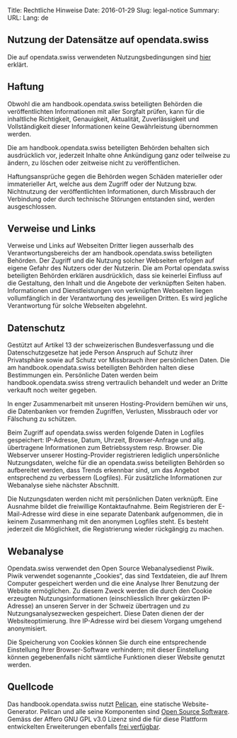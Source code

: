 Title: Rechtliche Hinweise
Date: 2016-01-29
Slug: legal-notice
Summary:
URL:
Lang: de


Nutzung der Datensätze auf opendata.swiss
-----------------------------------------

Die auf opendata.swiss verwendeten Nutzungsbedingungen sind
[hier](https://opendata.swiss/de/terms-of-use/) erklärt.

Haftung
-------

Obwohl die am handbook.opendata.swiss beteiligten Behörden die
veröffentlichten Informationen mit aller Sorgfalt prüfen, kann für die
inhaltliche Richtigkeit, Genauigkeit, Aktualität, Zuverlässigkeit und
Vollständigkeit dieser Informationen keine Gewährleistung übernommen
werden.

Die am handbook.opendata.swiss beteiligten Behörden behalten sich
ausdrücklich vor, jederzeit Inhalte ohne Ankündigung ganz oder teilweise
zu ändern, zu löschen oder zeitweise nicht zu veröffentlichen.

Haftungsansprüche gegen die Behörden wegen Schäden materieller oder
immaterieller Art, welche aus dem Zugriff oder der Nutzung bzw.
Nichtnutzung der veröffentlichten Informationen, durch Missbrauch der
Verbindung oder durch technische Störungen entstanden sind, werden
ausgeschlossen.

Verweise und Links
------------------

Verweise und Links auf Webseiten Dritter liegen ausserhalb des
Verantwortungsbereichs der am handbook.opendata.swiss beteiligten
Behörden. Der Zugriff und die Nutzung solcher Webseiten erfolgen auf
eigene Gefahr des Nutzers oder der Nutzerin. Die am Portal
opendata.swiss beteiligten Behörden erklären ausdrücklich, dass sie
keinerlei Einfluss auf die Gestaltung, den Inhalt und die Angebote der
verknüpften Seiten haben. Informationen und Dienstleistungen von
verknüpften Webseiten liegen vollumfänglich in der Verantwortung des
jeweiligen Dritten. Es wird jegliche Verantwortung für solche Webseiten
abgelehnt.

Datenschutz
-----------

Gestützt auf Artikel 13 der schweizerischen Bundesverfassung und die
Datenschutzgesetze hat jede Person Anspruch auf Schutz ihrer
Privatsphäre sowie auf Schutz vor Missbrauch ihrer persönlichen Daten.
Die am handbook.opendata.swiss beteiligten Behörden halten diese
Bestimmungen ein. Persönliche Daten werden beim handbook.opendata.swiss
streng vertraulich behandelt und weder an Dritte verkauft noch weiter
gegeben.

In enger Zusammenarbeit mit unseren Hosting-Providern bemühen wir uns,
die Datenbanken vor fremden Zugriffen, Verlusten, Missbrauch oder vor
Fälschung zu schützen.

Beim Zugriff auf opendata.swiss werden folgende Daten in Logfiles
gespeichert: IP-Adresse, Datum, Uhrzeit, Browser-Anfrage und allg.
übertragene Informationen zum Betriebssystem resp. Browser. Die
Webserver unserer Hosting-Provider registrieren lediglich unpersönliche
Nutzungsdaten, welche für die an opendata.swiss beteiligten Behörden so
aufbereitet werden, dass Trends erkennbar sind, um das Angebot
entsprechend zu verbessern (Logfiles). Für zusätzliche Informationen zur
Webanalyse siehe nächster Abschnitt.

Die Nutzungsdaten werden nicht mit persönlichen Daten verknüpft. Eine
Ausnahme bildet die freiwillige Kontaktaufnahme. Beim Registrieren der
E-Mail-Adresse wird diese in eine separate Datenbank aufgenommen, die in
keinem Zusammenhang mit den anonymen Logfiles steht. Es besteht
jederzeit die Möglichkeit, die Registrierung wieder rückgängig zu
machen.

Webanalyse
----------

Opendata.swiss verwendet den Open Source Webanalysedienst Piwik. Piwik
verwendet sogenannte „Cookies“, das sind Textdateien, die auf Ihrem
Computer gespeichert werden und die eine Analyse Ihrer Benutzung der
Website ermöglichen. Zu diesem Zweck werden die durch den Cookie
erzeugten Nutzungsinformationen (einschliesslich Ihrer gekürzten
IP-Adresse) an unseren Server in der Schweiz übertragen und zu
Nutzungsanalysezwecken gespeichert. Diese Daten dienen der der
Websiteoptimierung. Ihre IP-Adresse wird bei diesem Vorgang umgehend
anonymisiert.

Die Speicherung von Cookies können Sie durch eine entsprechende
Einstellung Ihrer Browser-Software verhindern; mit dieser Einstellung
können gegebenenfalls nicht sämtliche Funktionen dieser Website genutzt
werden.

Quellcode
---------

Das handbook.opendata.swiss nutzt [Pelican](http://ckan.org/), eine
statische Website-Generator. Pelican und alle seine
Komponenten sind [Open Source Software](https://github.com/getpelican/pelican).
Gemäss der Affero GNU GPL v3.0 Lizenz sind die für diese Plattform
entwickelten Erweiterungen ebenfalls [frei
verfügbar](https://github.com/opendata-swiss/ogd-handbook-site).
